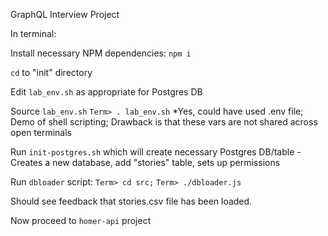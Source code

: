 GraphQL Interview Project

In terminal:

Install necessary NPM dependencies: `npm i`

`cd` to "init" directory

Edit `lab_env.sh` as appropriate for Postgres DB

Source `lab_env.sh` `Term> . lab_env.sh`      *Yes, could have used .env file; Demo of shell scripting; Drawback is that these vars are not shared across open terminals

Run `init-postgres.sh` which will create necessary Postgres DB/table - Creates a new database, add "stories" table, sets up permissions

Run `dbloader` script: `Term> cd src;` `Term> ./dbloader.js`

Should see feedback that stories.csv file has been loaded.

Now proceed to `homer-api` project

